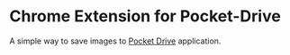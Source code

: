# Chrome Extension for Pocket-Drive

A simple way to save images to [Pocket Drive](https://pocketdrive.vercel.app) application.